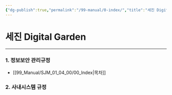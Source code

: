 ```yaml
---
{"dg-publish":true,"permalink":"/99-manual/0-index/","title":"세진 Digital Garden","tags":["규정","gardenEntry","gardenEntry","gardenEntry"],"noteIcon":"","created":"","updated":""}
---
```


# 세진 Digital Garden

---
### 1. 정보보안 관리규정
- [[99_Manual/SJM_01_04_00/00_Index\|목차]]
### 2. 사내시스템 규정

